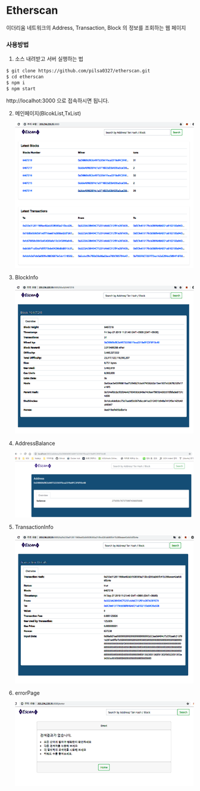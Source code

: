 # Etherscan

이더리움 네트워크의 Address, Transaction, Block 의 정보를 조회하는 웹 페이지

### 사용방법
 1. 소스 내려받고 서버 실행하는 법
```
$ git clone https://github.com/pilsa0327/etherscan.git
$ cd etherscan
$ npm i
$ npm start
```
http://localhot:3000 으로 접속하시면 됩니다.

 2. 메인페이지(BlcokList,TxList)

    ![mainpage](./screenshot/main.png)

 3. BlockInfo

    ![blockpage](./screenshot/blockinfo.png)

 4. AddressBalance

    ![addrpage](./screenshot/addrinfo.PNG)

 5. TransactionInfo

    ![txpage](./screenshot/txinfo.png)

 6. errorPage

    ![errpage](./screenshot/err.png)
